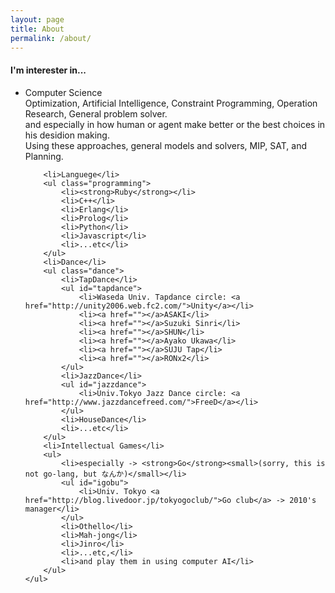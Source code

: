 ```yaml
---
layout: page
title: About
permalink: /about/
---
```


<div>
	<h4>I'm interester in...</h4>
	<ul class="interest">
		<li>Computer Science</li>
		<div id="CS">Optimization, Artificial Intelligence, Constraint Programming, Operation Research, General problem solver.
		<br>and especially in how human or agent make better or the best choices in his desidion making.
		<br>Using these approaches, general models and solvers, MIP, SAT, and Planning.</div>

		<li>Languege</li>
		<ul class="programming">
			<li><strong>Ruby</strong></li>
			<li>C++</li>
			<li>Erlang</li>
			<li>Prolog</li>
			<li>Python</li>
			<li>Javascript</li>
			<li>...etc</li>
		</ul>
		<li>Dance</li>
		<ul class="dance">
			<li>TapDance</li>
			<ul id="tapdance">
				<li>Waseda Univ. Tapdance circle: <a href="http://unity2006.web.fc2.com/">Unity</a></li>
				<li><a href=""></a>ASAKI</li>
				<li><a href=""></a>Suzuki Sinri</li>
				<li><a href=""></a>SHUN</li>
				<li><a href=""></a>Ayako Ukawa</li>
				<li><a href=""></a>SUJU Tap</li>
				<li><a href=""></a>RONx2</li>
			</ul>
			<li>JazzDance</li>
			<ul id="jazzdance">
				<li>Univ.Tokyo Jazz Dance circle: <a href="http://www.jazzdancefreed.com/">FreeD</a></li>
			</ul>
			<li>HouseDance</li>
			<li>...etc</li>
		</ul>
		<li>Intellectual Games</li>
		<ul>
			<li>especially -> <strong>Go</strong><small>(sorry, this is not go-lang, but なんか)</small></li>
			<ul id="igobu">
				<li>Univ. Tokyo <a href="http://blog.livedoor.jp/tokyogoclub/">Go club</a> -> 2010's manager</li>
			</ul>
			<li>Othello</li>
			<li>Mah-jong</li>
			<li>Jinro</li>
			<li>...etc,</li>
			<li>and play them in using computer AI</li>
		</ul>
	</ul>
</div>